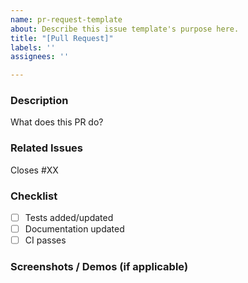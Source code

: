 ```yaml
---
name: pr-request-template
about: Describe this issue template's purpose here.
title: "[Pull Request]"
labels: ''
assignees: ''

---
```


### Description
What does this PR do?

### Related Issues
Closes #XX

### Checklist
- [ ] Tests added/updated
- [ ] Documentation updated
- [ ] CI passes

### Screenshots / Demos (if applicable)
